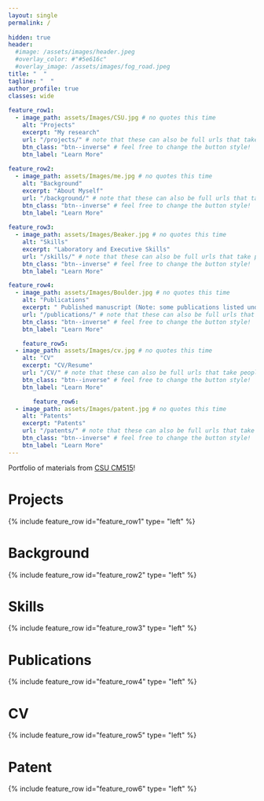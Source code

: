 ```yaml
---
layout: single
permalink: / 
     
hidden: true
header:
  #image: /assets/images/header.jpeg
  #overlay_color: #"#5e616c"
  #overlay_image: /assets/images/fog_road.jpeg
title: "  "
tagline: "  "   
author_profile: true
classes: wide
   
feature_row1:
  - image_path: assets/Images/CSU.jpg # no quotes this time
    alt: "Projects"
    excerpt: "My research"
    url: "/projects/" # note that these can also be full urls that take people to other sites
    btn_class: "btn--inverse" # feel free to change the button style!
    btn_label: "Learn More"
    
feature_row2:
  - image_path: assets/Images/me.jpg # no quotes this time
    alt: "Background"
    excerpt: "About Myself"
    url: "/background/" # note that these can also be full urls that take people to other sites
    btn_class: "btn--inverse" # feel free to change the button style!
    btn_label: "Learn More"
    
feature_row3:
  - image_path: assets/Images/Beaker.jpg # no quotes this time
    alt: "Skills"
    excerpt: "Laboratory and Executive Skills"
    url: "/skills/" # note that these can also be full urls that take people to other sites
    btn_class: "btn--inverse" # feel free to change the button style!
    btn_label: "Learn More"

feature_row4:
  - image_path: assets/Images/Boulder.jpg # no quotes this time
    alt: "Publications"
    excerpt: " Published manuscript (Note: some publications listed under maiden name Ly)"
    url: "/publications/" # note that these can also be full urls that take people to other sites
    btn_class: "btn--inverse" # feel free to change the button style!
    btn_label: "Learn More"

    feature_row5:
  - image_path: assets/Images/cv.jpg # no quotes this time
    alt: "CV"
    excerpt: "CV/Resume"
    url: "/CV/" # note that these can also be full urls that take people to other sites
    btn_class: "btn--inverse" # feel free to change the button style!
    btn_label: "Learn More"

       feature_row6:
  - image_path: assets/Images/patent.jpg # no quotes this time
    alt: "Patents"
    excerpt: "Patents"
    url: "/patents/" # note that these can also be full urls that take people to other sites
    btn_class: "btn--inverse" # feel free to change the button style!
    btn_label: "Learn More" 
---
```


Portfolio of materials from [CSU CM515](https://github.com/Colorado-State-University-CMB/CM515-course-2025/tree/main)! 

# Projects

{% include feature_row id="feature_row1" type= "left" %}

# Background

{% include feature_row id="feature_row2" type= "left" %}

# Skills

{% include feature_row id="feature_row3" type= "left" %}

# Publications

{% include feature_row id="feature_row4" type= "left" %}

# CV

{% include feature_row id="feature_row5" type= "left" %}

# Patent

{% include feature_row id="feature_row6" type= "left" %}
